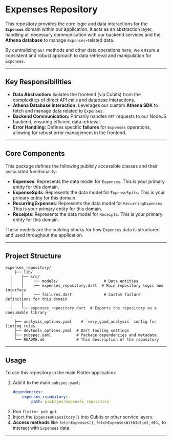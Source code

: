 # Expenses Repository

This repository provides the core logic and data interactions for the **`Expenses`** domain within our application. It acts as an abstraction layer, handling all necessary communication with our backend services and the **Athena database** to manage `Expenses`-related data.

By centralizing `GET` methods and other data operations here, we ensure a consistent and robust approach to data retrieval and manipulation for `Expenses`.

---

## Key Responsibilities

* **Data Abstraction:** Isolates the frontend (via Cubits) from the complexities of direct API calls and database interactions.
* **Athena Database Interaction:** Leverages our custom **Athena SDK** to fetch and manage data related to `Expenses`.
* **Backend Communication:** Primarily handles `GET` requests to our NodeJS backend, ensuring efficient data retrieval.
* **Error Handling:** Defines specific **failures** for `Expenses` operations, allowing for robust error management in the frontend.

---

## Core Components

This package defines the following publicly accessible classes and their associated functionality:

- **Expenses**: Represents the data model for `Expenses`. This is your primary entity for this domain.
- **ExpenseSpits**: Represents the data model for `ExpenseSpits`. This is your primary entity for this domain.
- **RecurringExpenses**: Represents the data model for `RecurringExpenses`. This is your primary entity for this domain.
- **Receipts**: Represents the data model for `Receipts`. This is your primary entity for this domain.

These models are the building blocks for how `Expenses` data is structured and used throughout the application.

---

## Project Structure

```
expenses_repository/
	├── lib/
  │    ├── src/
  │    │    ├── models/                    # Data entities
  │    │    ├── expenses_repository.dart  # Main repository logic and interface
  │    │    └── failures.dart              # Custom failure definitions for this domain
  │    │
  │    └── expenses_repository.dart  # Exports the repository as a consumable library
  │
	├── analysis_options.yaml    # `very_good_analysis` config for linting rules
	├── devtools_options.yaml  # Dart tooling settings
	├── pubspec.yaml           # Package dependencies and metadata
	└── README.md              # This description of the repository
```

---

## Usage

To use this repository in the main Flutter application:

1.  Add it to the main `pubspec.yaml`:
    ```yaml
    dependencies:
        expenses_repository:
            path: packages/expenses_repository
    ```
2.  Run `flutter pub get`
3.  Inject the `ExpensesRepository()` into Cubits or other service layers.
4.  **Access methods** like `fetchExpenses()`, `fetchExpensesWithId(id)`, etc., to interact with `Expenses` data.

---